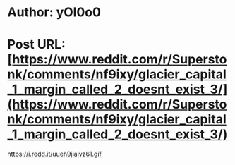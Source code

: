 # Author: yOl0o0
# Post URL: [https://www.reddit.com/r/Superstonk/comments/nf9ixy/glacier_capital_1_margin_called_2_doesnt_exist_3/](https://www.reddit.com/r/Superstonk/comments/nf9ixy/glacier_capital_1_margin_called_2_doesnt_exist_3/)


https://i.redd.it/uueh9jiaivz61.gif